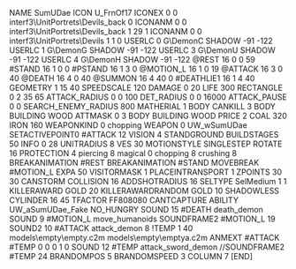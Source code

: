 NAME 			SumUDae
ICON 			U_FrnOf17
ICONEX 0 0 interf3\UnitPortrets\Devils_back 0
ICONANM 0 0 interf3\UnitPortrets\Devils_back 1 29 1
ICONANM 0 0 interf3\UnitPortrets\Devils 1 1 0
USERLC 			0 G\DemonC SHADOW -91 -122
USERLC 			1 G\DemonG SHADOW -91 -122
USERLC 			3 G\DemonU SHADOW -91 -122
USERLC 			4 G\DemonH SHADOW -91 -122
@REST      		16 0 0 59
#STAND     		16 1 0 0
#PSTAND    		16 1 3 0
@MOTION_L  		16 1 0 19
@ATTACK    		16 3 0 40
@DEATH     		16 4 0 40
@SUMMON     		16 4 40 0 
#DEATHLIE1 		16 1 4 40
GEOMETRY 		1 15 40
SPEEDSCALE 120
DAMAGE   		0 20
LIFE     		300
RECTANGLE 		0 2 35 65
ATTACK_RADIUS 		0 0 100
DET_RADIUS 		0 0 16000
ATTACK_PAUSE 		0 0
SEARCH_ENEMY_RADIUS 	800
MATHERIAL 		1 BODY
CANKILL 3 BODY BUILDING WOOD
ATTMASK 0 3 BODY BUILDING WOOD
PRICE 			2 COAL 320 IRON 160
WEAPONKIND 		0 chopping
WEAPON			0 UW_wSumUDae
SETACTIVEPOINT0		#ATTACK 12
VISION 			4
STANDGROUND
BUILDSTAGES 		50
INFO 			0 28
UNITRADIUS 		8
VES 			30
MOTIONSTYLE 		SINGLESTEP
ROTATE 			16
PROTECTION 		4 piercing 8 magical 0 chopping 8 crushing 8
BREAKANIMATION 		#REST
BREAKANIMATION 		#STAND
MOVEBREAK 		#MOTION_L
EXPA 			50
VISITORMASK 1
PLACEINTRANSPORT 1
ZPOINTS	30 30
CANSTORM
COLLISION 16
ADDSHOTRADIUS 16
SELTYPE SelMedium 1 1
KILLERAWARD             GOLD 20
KILLERAWARDRANDOM       GOLD 10
SHADOWLESS
CYLINDER		16 45
TFACTOR FF808080
CANTCAPTURE
ABILITY                  UW_aSumUDae_Fake
NO_HUNGRY
SOUND 15 #DEATH death_demon
SOUND 9 #MOTION_L move_humanoids
SOUNDFRAME2 #MOTION_L 19
SOUND2 10 #ATTACK attack_demon 8
!TEMP  1 40 models\empty\empty.c2m models\empty\emptya.c2m
ANMEXT #ATTACK #TEMP 0 0 0 1 0
SOUND 12 #TEMP attack_sword_demon
//SOUNDFRAME2 #TEMP 24 
BRANDOMPOS 5
BRANDOMSPEED 3
COLUMN 7
[END]
